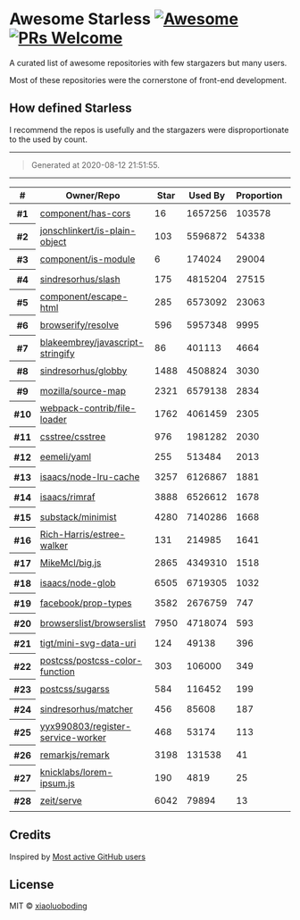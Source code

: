 
# Awesome Starless [![Awesome](https://awesome.re/badge.svg)](https://awesome.re) [![PRs Welcome](https://img.shields.io/badge/PRs-welcome-brightgreen.svg?style=flat-square)](http://makeapullrequest.com)

A curated list of awesome repositories with few stargazers but many users.

Most of these repositories were the cornerstone of front-end development.

## How defined **Starless**

I recommend the repos is usefully and the stargazers were disproportionate to the used by count.

---

> Generated at 2020-08-12 21:51:55.

---

<table cellspacing="0">
  <thead>
    <th scope="col">#</th>
    <th scope="col">Owner/Repo</th>
    <th scope="col">Star</th>
    <!-- Language currently disabled: GitHub returns 'Shell' for most users <th scope="col">Language</th> -->
    <th scope="col">Used By</th>
    <th scope="col">Proportion</th>
    <th scope="col" width="30">Picture</th>
  </thead>
  <tbody>
    
  <tr>
    <th scope="row">#1</th>
    <td><a href="https://github.com/component/has-cors">component/has-cors</a></td>
    <td>16</td>
    <td>1657256</td>
    <td>103578</td>
    <td><a target="_black" href="https://github.com/component"><img width="30" height="30" src="https://avatars1.githubusercontent.com/u/1687071?v=4"></a></td></tr>
  </tr>
          
  <tr>
    <th scope="row">#2</th>
    <td><a href="https://github.com/jonschlinkert/is-plain-object">jonschlinkert/is-plain-object</a></td>
    <td>103</td>
    <td>5596872</td>
    <td>54338</td>
    <td><a target="_black" href="https://github.com/jonschlinkert"><img width="30" height="30" src="https://avatars0.githubusercontent.com/u/383994?v=4"></a></td></tr>
  </tr>
          
  <tr>
    <th scope="row">#3</th>
    <td><a href="https://github.com/component/is-module">component/is-module</a></td>
    <td>6</td>
    <td>174024</td>
    <td>29004</td>
    <td><a target="_black" href="https://github.com/component"><img width="30" height="30" src="https://avatars1.githubusercontent.com/u/1687071?v=4"></a></td></tr>
  </tr>
          
  <tr>
    <th scope="row">#4</th>
    <td><a href="https://github.com/sindresorhus/slash">sindresorhus/slash</a></td>
    <td>175</td>
    <td>4815204</td>
    <td>27515</td>
    <td><a target="_black" href="https://github.com/sindresorhus"><img width="30" height="30" src="https://avatars1.githubusercontent.com/u/170270?v=4"></a></td></tr>
  </tr>
          
  <tr>
    <th scope="row">#5</th>
    <td><a href="https://github.com/component/escape-html">component/escape-html</a></td>
    <td>285</td>
    <td>6573092</td>
    <td>23063</td>
    <td><a target="_black" href="https://github.com/component"><img width="30" height="30" src="https://avatars1.githubusercontent.com/u/1687071?v=4"></a></td></tr>
  </tr>
          
  <tr>
    <th scope="row">#6</th>
    <td><a href="https://github.com/browserify/resolve">browserify/resolve</a></td>
    <td>596</td>
    <td>5957348</td>
    <td>9995</td>
    <td><a target="_black" href="https://github.com/browserify"><img width="30" height="30" src="https://avatars2.githubusercontent.com/u/6320506?v=4"></a></td></tr>
  </tr>
          
  <tr>
    <th scope="row">#7</th>
    <td><a href="https://github.com/blakeembrey/javascript-stringify">blakeembrey/javascript-stringify</a></td>
    <td>86</td>
    <td>401113</td>
    <td>4664</td>
    <td><a target="_black" href="https://github.com/blakeembrey"><img width="30" height="30" src="https://avatars0.githubusercontent.com/u/1088987?v=4"></a></td></tr>
  </tr>
          
  <tr>
    <th scope="row">#8</th>
    <td><a href="https://github.com/sindresorhus/globby">sindresorhus/globby</a></td>
    <td>1488</td>
    <td>4508824</td>
    <td>3030</td>
    <td><a target="_black" href="https://github.com/sindresorhus"><img width="30" height="30" src="https://avatars1.githubusercontent.com/u/170270?v=4"></a></td></tr>
  </tr>
          
  <tr>
    <th scope="row">#9</th>
    <td><a href="https://github.com/mozilla/source-map">mozilla/source-map</a></td>
    <td>2321</td>
    <td>6579138</td>
    <td>2834</td>
    <td><a target="_black" href="https://github.com/mozilla"><img width="30" height="30" src="https://avatars2.githubusercontent.com/u/131524?v=4"></a></td></tr>
  </tr>
          
  <tr>
    <th scope="row">#10</th>
    <td><a href="https://github.com/webpack-contrib/file-loader">webpack-contrib/file-loader</a></td>
    <td>1762</td>
    <td>4061459</td>
    <td>2305</td>
    <td><a target="_black" href="https://github.com/webpack-contrib"><img width="30" height="30" src="https://avatars3.githubusercontent.com/u/25012217?v=4"></a></td></tr>
  </tr>
          
  <tr>
    <th scope="row">#11</th>
    <td><a href="https://github.com/csstree/csstree">csstree/csstree</a></td>
    <td>976</td>
    <td>1981282</td>
    <td>2030</td>
    <td><a target="_black" href="https://github.com/csstree"><img width="30" height="30" src="https://avatars3.githubusercontent.com/u/18097402?v=4"></a></td></tr>
  </tr>
          
  <tr>
    <th scope="row">#12</th>
    <td><a href="https://github.com/eemeli/yaml">eemeli/yaml</a></td>
    <td>255</td>
    <td>513484</td>
    <td>2013</td>
    <td><a target="_black" href="https://github.com/eemeli"><img width="30" height="30" src="https://avatars2.githubusercontent.com/u/617000?v=4"></a></td></tr>
  </tr>
          
  <tr>
    <th scope="row">#13</th>
    <td><a href="https://github.com/isaacs/node-lru-cache">isaacs/node-lru-cache</a></td>
    <td>3257</td>
    <td>6126867</td>
    <td>1881</td>
    <td><a target="_black" href="https://github.com/isaacs"><img width="30" height="30" src="https://avatars2.githubusercontent.com/u/9287?v=4"></a></td></tr>
  </tr>
          
  <tr>
    <th scope="row">#14</th>
    <td><a href="https://github.com/isaacs/rimraf">isaacs/rimraf</a></td>
    <td>3888</td>
    <td>6526612</td>
    <td>1678</td>
    <td><a target="_black" href="https://github.com/isaacs"><img width="30" height="30" src="https://avatars2.githubusercontent.com/u/9287?v=4"></a></td></tr>
  </tr>
          
  <tr>
    <th scope="row">#15</th>
    <td><a href="https://github.com/substack/minimist">substack/minimist</a></td>
    <td>4280</td>
    <td>7140286</td>
    <td>1668</td>
    <td><a target="_black" href="https://github.com/substack"><img width="30" height="30" src="https://avatars0.githubusercontent.com/u/12631?v=4"></a></td></tr>
  </tr>
          
  <tr>
    <th scope="row">#16</th>
    <td><a href="https://github.com/Rich-Harris/estree-walker">Rich-Harris/estree-walker</a></td>
    <td>131</td>
    <td>214985</td>
    <td>1641</td>
    <td><a target="_black" href="https://github.com/Rich-Harris"><img width="30" height="30" src="https://avatars3.githubusercontent.com/u/1162160?v=4"></a></td></tr>
  </tr>
          
  <tr>
    <th scope="row">#17</th>
    <td><a href="https://github.com/MikeMcl/big.js">MikeMcl/big.js</a></td>
    <td>2865</td>
    <td>4349310</td>
    <td>1518</td>
    <td><a target="_black" href="https://github.com/MikeMcl"><img width="30" height="30" src="https://avatars0.githubusercontent.com/u/921201?v=4"></a></td></tr>
  </tr>
          
  <tr>
    <th scope="row">#18</th>
    <td><a href="https://github.com/isaacs/node-glob">isaacs/node-glob</a></td>
    <td>6505</td>
    <td>6719305</td>
    <td>1032</td>
    <td><a target="_black" href="https://github.com/isaacs"><img width="30" height="30" src="https://avatars2.githubusercontent.com/u/9287?v=4"></a></td></tr>
  </tr>
          
  <tr>
    <th scope="row">#19</th>
    <td><a href="https://github.com/facebook/prop-types">facebook/prop-types</a></td>
    <td>3582</td>
    <td>2676759</td>
    <td>747</td>
    <td><a target="_black" href="https://github.com/facebook"><img width="30" height="30" src="https://avatars3.githubusercontent.com/u/69631?v=4"></a></td></tr>
  </tr>
          
  <tr>
    <th scope="row">#20</th>
    <td><a href="https://github.com/browserslist/browserslist">browserslist/browserslist</a></td>
    <td>7950</td>
    <td>4718074</td>
    <td>593</td>
    <td><a target="_black" href="https://github.com/browserslist"><img width="30" height="30" src="https://avatars0.githubusercontent.com/u/37521022?v=4"></a></td></tr>
  </tr>
          
  <tr>
    <th scope="row">#21</th>
    <td><a href="https://github.com/tigt/mini-svg-data-uri">tigt/mini-svg-data-uri</a></td>
    <td>124</td>
    <td>49138</td>
    <td>396</td>
    <td><a target="_black" href="https://github.com/tigt"><img width="30" height="30" src="https://avatars2.githubusercontent.com/u/8072522?v=4"></a></td></tr>
  </tr>
          
  <tr>
    <th scope="row">#22</th>
    <td><a href="https://github.com/postcss/postcss-color-function">postcss/postcss-color-function</a></td>
    <td>303</td>
    <td>106000</td>
    <td>349</td>
    <td><a target="_black" href="https://github.com/postcss"><img width="30" height="30" src="https://avatars0.githubusercontent.com/u/8296347?v=4"></a></td></tr>
  </tr>
          
  <tr>
    <th scope="row">#23</th>
    <td><a href="https://github.com/postcss/sugarss">postcss/sugarss</a></td>
    <td>584</td>
    <td>116452</td>
    <td>199</td>
    <td><a target="_black" href="https://github.com/postcss"><img width="30" height="30" src="https://avatars0.githubusercontent.com/u/8296347?v=4"></a></td></tr>
  </tr>
          
  <tr>
    <th scope="row">#24</th>
    <td><a href="https://github.com/sindresorhus/matcher">sindresorhus/matcher</a></td>
    <td>456</td>
    <td>85608</td>
    <td>187</td>
    <td><a target="_black" href="https://github.com/sindresorhus"><img width="30" height="30" src="https://avatars1.githubusercontent.com/u/170270?v=4"></a></td></tr>
  </tr>
          
  <tr>
    <th scope="row">#25</th>
    <td><a href="https://github.com/yyx990803/register-service-worker">yyx990803/register-service-worker</a></td>
    <td>468</td>
    <td>53174</td>
    <td>113</td>
    <td><a target="_black" href="https://github.com/yyx990803"><img width="30" height="30" src="https://avatars1.githubusercontent.com/u/499550?v=4"></a></td></tr>
  </tr>
          
  <tr>
    <th scope="row">#26</th>
    <td><a href="https://github.com/remarkjs/remark">remarkjs/remark</a></td>
    <td>3198</td>
    <td>131538</td>
    <td>41</td>
    <td><a target="_black" href="https://github.com/remarkjs"><img width="30" height="30" src="https://avatars2.githubusercontent.com/u/16309564?v=4"></a></td></tr>
  </tr>
          
  <tr>
    <th scope="row">#27</th>
    <td><a href="https://github.com/knicklabs/lorem-ipsum.js">knicklabs/lorem-ipsum.js</a></td>
    <td>190</td>
    <td>4819</td>
    <td>25</td>
    <td><a target="_black" href="https://github.com/knicklabs"><img width="30" height="30" src="https://avatars3.githubusercontent.com/u/431654?v=4"></a></td></tr>
  </tr>
          
  <tr>
    <th scope="row">#28</th>
    <td><a href="https://github.com/zeit/serve">zeit/serve</a></td>
    <td>6042</td>
    <td>79894</td>
    <td>13</td>
    <td><a target="_black" href="https://github.com/zeit"><img width="30" height="30" src="https://avatars0.githubusercontent.com/u/14985020?v=4"></a></td></tr>
  </tr>
          
  </tbody>
</table>

## Credits

Inspired by [Most active GitHub users](https://gist.github.com/paulmillr/2657075)

## License

MIT © [xiaoluoboding](https://github.com/xiaoluoboding)


